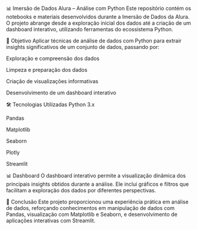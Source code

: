 📊 Imersão de Dados Alura – Análise com Python
Este repositório contém os notebooks e materiais desenvolvidos durante a Imersão de Dados da Alura. O projeto abrange desde a exploração inicial dos dados até a criação de um dashboard interativo, utilizando ferramentas do ecossistema Python.

🧠 Objetivo
Aplicar técnicas de análise de dados com Python para extrair insights significativos de um conjunto de dados, passando por:

Exploração e compreensão dos dados

Limpeza e preparação dos dados

Criação de visualizações informativas

Desenvolvimento de um dashboard interativo

🛠️ Tecnologias Utilizadas
Python 3.x

Pandas

Matplotlib

Seaborn

Plotly

Streamlit

📊 Dashboard
O dashboard interativo permite a visualização dinâmica dos principais insights obtidos durante a análise. Ele inclui gráficos e filtros que facilitam a exploração dos dados por diferentes perspectivas.

📌 Conclusão
Este projeto proporcionou uma experiência prática em análise de dados, reforçando conhecimentos em manipulação de dados com Pandas, visualização com Matplotlib e Seaborn, e desenvolvimento de aplicações interativas com Streamlit.

